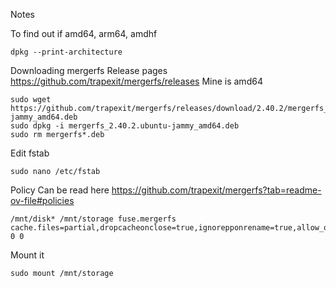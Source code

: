 Notes

To find out if amd64, arm64, amdhf
```
dpkg --print-architecture
```

Downloading mergerfs
Release pages https://github.com/trapexit/mergerfs/releases
Mine is amd64
```
sudo wget https://github.com/trapexit/mergerfs/releases/download/2.40.2/mergerfs_2.40.2.ubuntu-jammy_amd64.deb
sudo dpkg -i mergerfs_2.40.2.ubuntu-jammy_amd64.deb
sudo rm mergerfs*.deb
```

Edit fstab
```
sudo nano /etc/fstab
```
Policy
Can be read here https://github.com/trapexit/mergerfs?tab=readme-ov-file#policies
```
/mnt/disk* /mnt/storage fuse.mergerfs cache.files=partial,dropcacheonclose=true,ignorepponrename=true,allow_other,use_ino,category.create=mfs,minfreespace=10G,fsname=mergerfs,defaults 0 0
```

Mount it
```
sudo mount /mnt/storage
```
